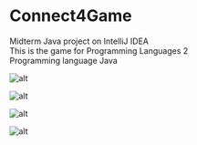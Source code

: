 # Connect4Game
Midterm Java project on IntelliJ IDEA
<br>This is the game for Programming Languages 2
<br>Programming language Java

![alt](https://sun9-24.userapi.com/impg/78GmASr5GiAae9MgvMmtTijPfBi_bAOX7_QJiA/7IYylKQL93M.jpg?size=921x807&quality=96&sign=53c102ab97f9eb552023bb6eb9f9f498&type=album)


![alt](https://sun9-57.userapi.com/impg/Ih3tMDPSUFVdiXY2OehqkyUUpq-Hggxi0ZwzFQ/rKqBzisyQvw.jpg?size=917x802&quality=96&sign=0b90ce6e9611b7f47512f7ae9ced2870&type=album)


![alt](https://sun9-41.userapi.com/impg/3V6D11HUNm-E57uIf39NMcsTdLnPOEho5jkVDg/Akkp15jq9yM.jpg?size=917x801&quality=96&sign=a6320ef7782a6817e63aa1e12170c218&type=album)


![alt](https://sun9-26.userapi.com/impg/YUf9e5ySSFr_B5TYSQG23Yj81p5emDGoUeg7Xw/J96y9v9qhTg.jpg?size=915x800&quality=96&sign=4d4a1eff1bfc0462595b4f1db623c718&type=album)
